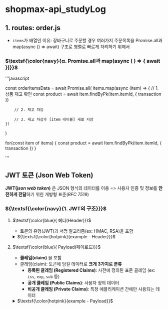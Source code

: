 # shopmax-api_studyLog

## 1. routes: order.js

-   `items`가 배열인 이유: 장바구니로 주문할 경우 여러가지 주문목록을 Promise.all과 map(async () => await) 구조로 병렬로 빠르게 처리하기 위해서

### $\textsf{\color{navy}{α. Promise.all과 map(async ( ) => { await })}}$

'''javascript

const orderItemsData = await Promise.all(
items.map(async (item) => {
// 1. 상품 재고 확인
const product = await Item.findByPk(item.itemId, { transaction })

        // 2. 재고 차감

        // 3. 재고 차감후 [item 테이블] 새로 저장
    })

)

for(const item of items) {
const product = await Item.findByPk(item.itemId, { transaction })
}

'''

## JWT 토큰 (Json Web Token)

**JWT(_json web token_)** 은 JSON 형식의 데이터를 이용 => 사용자 인증 및 정보를 **안전하게 전달**하기 위한 개방형 표준(_RFC 7519_)

### ${\textsf{\color{navy}{1. JWT의 구조}}}$

1. $\textsf{\color{blue}{ 헤더(Header)}}$

    - 토큰의 유형(JWT)과 서명 알고리즘(ex: HMAC, RSA)을 포함

    <details>
    <summary> ${\textsf{\color{hotpink}{example - Header}}}$ </summary>

    ```json
    {
        "alg": "HS256",
        "typ": "JWT"
    }
    ```

    </details>

2. $\textsf{\color{blue}{ Payload(페이로드)}}$

    - **클레임(claim)** 을 포함
    - 클레임(claim): 토큰에 담길 데이터로 **크게 3가지로 분류**
        - **등록된 클레임 (Registered Claims)**: 사전에 정의된 표준 클레임 (ex: `iss`, `exp`, `sub` 등)
        - **공개 클레임 (Public Claims)**: 사용자 정의 데이터
        - **비공개 클레임 (Private Claims)**: 특정 애플리케이션 간에만 사용되는 데이터

    <details>
    <summary> $\textsf{\color{hotpink}{example - Payload}}$ </summary>

    ```json
    {
        "sub": "1234567890",
        "name": "John Doe",
        "admin": true
    }
    ```

    </details>
